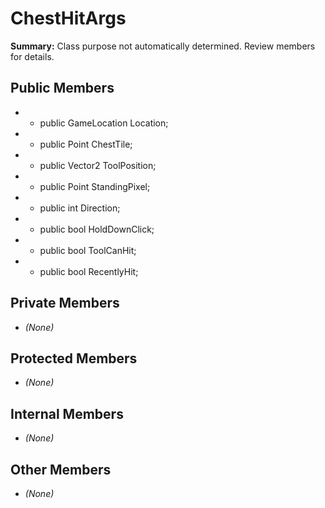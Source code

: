 # ChestHitArgs

**Summary:** Class purpose not automatically determined. Review members for details.

## Public Members
- - public GameLocation Location;
- - public Point ChestTile;
- - public Vector2 ToolPosition;
- - public Point StandingPixel;
- - public int Direction;
- - public bool HoldDownClick;
- - public bool ToolCanHit;
- - public bool RecentlyHit;

## Private Members
- *(None)*

## Protected Members
- *(None)*

## Internal Members
- *(None)*

## Other Members
- *(None)*
